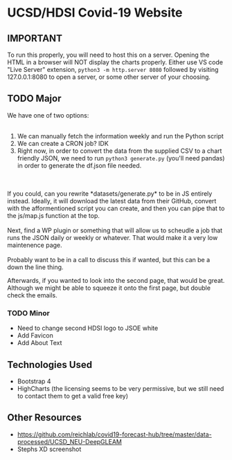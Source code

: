 # UCSD/HDSI Covid-19 Website

## IMPORTANT
To run this properly, you will need to host this on a server. Opening the HTML in a browser will NOT display the charts properly. Either use VS code "Live Server" extension, `python3 -m http.server 8080` followed by visiting 127.0.0.1:8080 to open a server, or some other server of your choosing.

## TODO Major
We have one of two options: <br> <br>
1. We can manually fetch the information weekly and run the Python script
2. We can create a CRON job? IDK
3. Right now, in order to convert the data from the supplied CSV to a chart friendly JSON, we need to run `python3 generate.py` (you'll need pandas) in order to generate the df.json file needed. 
<br>
<br>
If you could, can you rewrite *datasets/generate.py* to be in JS entirely instead. Ideally, it will download the latest data from their GitHub, convert with the afformentioned script you can create, and then you can pipe that to the js/map.js function at the top. 
<br>
<br>
Next, find a WP plugin or something that will allow us to scheudle a job that runs the JSON daily or weekly or whatever. That would make it a very low maintenence page.
<br>
<br>
Probably want to be in a call to discuss this if wanted, but this can be a down the line thing.

Afterwards, if you wanted to look into the second page, that would be great. Although we might be able to squeeze it onto the first page, but double check the emails.

### TODO Minor
* Need to change second HDSI logo to JSOE white
* Add Favicon
* Add About Text

## Technologies Used
* Bootstrap 4
* HighCharts (the licensing seems to be very permissive, but we still need to contact them to get a valid free key)

## Other Resources
* https://github.com/reichlab/covid19-forecast-hub/tree/master/data-processed/UCSD_NEU-DeepGLEAM
* Stephs XD screenshot